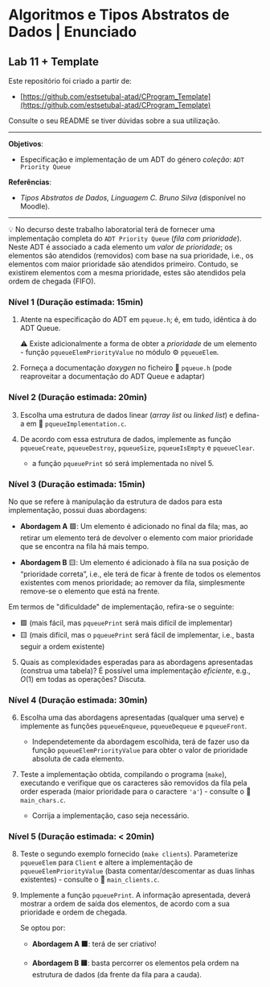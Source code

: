 # Algoritmos e Tipos Abstratos de Dados | Enunciado

## Lab 11 + Template 

Este repositório foi criado a partir de:

- [https://github.com/estsetubal-atad/CProgram_Template](https://github.com/estsetubal-atad/CProgram_Template) 

Consulte o seu README se tiver dúvidas sobre a sua utilização.

----

**Objetivos**:

- Especificação e implementação de um ADT do género *coleção*: `ADT Priority Queue`

**Referências**:

- *Tipos Abstratos de Dados, Linguagem C. Bruno Silva* (disponível no Moodle).

---

:bulb: No decurso deste trabalho laboratorial terá de fornecer uma implementação completa do `ADT Priority Queue` (*fila com prioridade*). Neste ADT é associado a cada elemento um *valor de prioridade*; os elementos são atendidos (removidos) com base na sua prioridade, i.e., os elementos com maior prioridade são atendidos primeiro. Contudo, se existirem elementos com a mesma prioridade, estes são atendidos pela ordem de chegada (FIFO).


### Nível 1 (Duração estimada: 15min)

1. Atente na especificação do ADT em `pqueue.h`; é, em tudo, idêntica à do ADT Queue.

    :warning: Existe adicionalmente a forma de obter a *prioridade* de um elemento - função `pqueueElemPriorityValue` no módulo :gear: `pqueueElem`.

2. Forneça a documentação *doxygen* no ficheiro :page_facing_up: `pqueue.h` (pode reaproveitar a documentação do ADT Queue e adaptar)

### Nível 2 (Duração estimada: 20min)

3. Escolha uma estrutura de dados linear (*array list* ou *linked list*) e defina-a em :page_facing_up: `pqueueImplementation.c`.  

4. De acordo com essa estrutura de dados, implemente as função `pqueueCreate`, `pqueueDestroy`, `pqueueSize`, `pqueueIsEmpty` e `pqueueClear`.

    - a função `pqueuePrint` só será implementada no nível 5.

### Nível 3 (Duração estimada: 15min)

No que se refere à manipulação da estrutura de dados para esta implementação, possui duas abordagens:

- **Abordagem A** 🟩: Um elemento é adicionado no final da fila; mas, ao retirar um elemento terá de devolver o elemento com maior prioridade que se encontra na fila há mais tempo.

- **Abordagem B** 🟨: Um elemento é adicionado à fila na sua posição de “prioridade correta”, i.e., ele terá de ficar à frente de todos os elementos existentes com menos prioridade; ao remover da fila, simplesmente remove-se o elemento que está na frente.

Em termos de "dificuldade" de implementação, refira-se o seguinte:

- 🟩 (mais fácil, mas `pqueuePrint` será mais difícil de implementar)
- 🟨 (mais difícil, mas o `pqueuePrint` será fácil de implementar, i.e., basta seguir a ordem existente)

5. Quais as complexidades esperadas para as abordagens apresentadas (construa uma tabela)? É possível uma implementação *eficiente*, e.g., $O(1)$ em todas as operações? Discuta.

### Nível 4 (Duração estimada: 30min)

6. Escolha uma das abordagens apresentadas (qualquer uma serve) e implemente as funções `pqueueEnqueue`, `pqueueDequeue` e `pqueueFront`.

    - Independetemente da abordagem escolhida, terá de fazer uso da função `pqueueElemPriorityValue` para obter o valor de prioridade absoluta de cada elemento.

7. Teste a implementação obtida, compilando o programa (`make`), executando e verifique que os caracteres são removidos da fila pela order esperada (maior prioridade para o caractere `'a'`) - consulte o :page_facing_up: `main_chars.c`.

    - Corrija a implementação, caso seja necessário.

### Nível 5 (Duração estimada: < 20min)

8. Teste o segundo exemplo fornecido (`make clients`). Parameterize `pqueueElem` para `Client` e altere a implementação de `pqueueElemPriorityValue` (basta comentar/descomentar as duas linhas existentes) - consulte o :page_facing_up: `main_clients.c`.

9. Implemente a função `pqueuePrint`. A informação apresentada, deverá mostrar a ordem de saída dos elementos, de acordo com a sua prioridade e ordem de chegada.  

    Se optou por:

    - **Abordagem A 🟩**: terá de ser criativo! 

    - **Abordagem B 🟨**: basta percorrer os elementos pela ordem na estrutura de dados (da frente da fila para a cauda).

